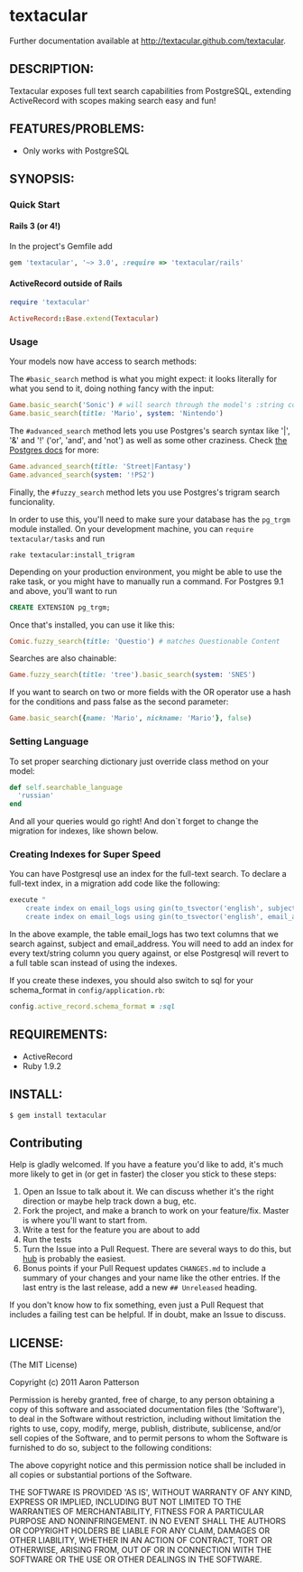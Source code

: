 # textacular

Further documentation available at http://textacular.github.com/textacular.


## DESCRIPTION:

Textacular exposes full text search capabilities from PostgreSQL,
extending ActiveRecord with scopes making search easy and fun!


## FEATURES/PROBLEMS:

* Only works with PostgreSQL


## SYNOPSIS:

### Quick Start

#### Rails 3 (or 4!)

In the project's Gemfile add

```ruby
gem 'textacular', '~> 3.0', :require => 'textacular/rails'
```

#### ActiveRecord outside of Rails

```ruby
require 'textacular'

ActiveRecord::Base.extend(Textacular)
```


### Usage

Your models now have access to search methods:

The `#basic_search` method is what you might expect: it looks literally for what
you send to it, doing nothing fancy with the input:

```ruby
Game.basic_search('Sonic') # will search through the model's :string columns
Game.basic_search(title: 'Mario', system: 'Nintendo')
```

The `#advanced_search` method lets you use Postgres's search syntax like '|',
'&' and '!' ('or', 'and', and 'not') as well as some other craziness. Check [the
Postgres
docs](http://www.postgresql.org/docs/9.2/static/datatype-textsearch.html) for more:

```ruby
Game.advanced_search(title: 'Street|Fantasy')
Game.advanced_search(system: '!PS2')
```

Finally, the `#fuzzy_search` method lets you use Postgres's trigram search
funcionality.

In order to use this, you'll need to make sure your database has the `pg_trgm`
module installed. On your development machine, you can `require textacular/tasks` and run

```
rake textacular:install_trigram
```

Depending on your production environment, you might be able to use the rake
task, or you might have to manually run a command. For Postgres 9.1 and above,
you'll want to run

```sql
CREATE EXTENSION pg_trgm;
```

Once that's installed, you can use it like this:

```ruby
Comic.fuzzy_search(title: 'Questio') # matches Questionable Content
```

Searches are also chainable:

```ruby
Game.fuzzy_search(title: 'tree').basic_search(system: 'SNES')
```

If you want to search on two or more fields with the OR operator use a hash for
the conditions and pass false as the second parameter:

```ruby
Game.basic_search({name: 'Mario', nickname: 'Mario'}, false)
```


### Setting Language

To set proper searching dictionary just override class method on your model:

```ruby
def self.searchable_language
  'russian'
end
```

And all your queries would go right! And don`t forget to change the migration for indexes, like shown below.


### Creating Indexes for Super Speed
You can have Postgresql use an index for the full-text search.  To declare a full-text index, in a
migration add code like the following:

```ruby
execute "
    create index on email_logs using gin(to_tsvector('english', subject));
    create index on email_logs using gin(to_tsvector('english', email_address));"
```

In the above example, the table email_logs has two text columns that we search against, subject and email_address.
You will need to add an index for every text/string column you query against, or else Postgresql will revert to a
full table scan instead of using the indexes.

If you create these indexes, you should also switch to sql for your schema_format in `config/application.rb`:

```ruby
config.active_record.schema_format = :sql
```


## REQUIREMENTS:

* ActiveRecord
* Ruby 1.9.2


## INSTALL:

```
$ gem install textacular
```

## Contributing

Help is gladly welcomed. If you have a feature you'd like to add, it's much more
likely to get in (or get in faster) the closer you stick to these steps:

1. Open an Issue to talk about it. We can discuss whether it's the right
  direction or maybe help track down a bug, etc.
1. Fork the project, and make a branch to work on your feature/fix. Master is
  where you'll want to start from.
1. Write a test for the feature you are about to add
1. Run the tests
1. Turn the Issue into a Pull Request. There are several ways to do this, but
  [hub](https://github.com/defunkt/hub) is probably the easiest.
1. Bonus points if your Pull Request updates `CHANGES.md` to include a summary
   of your changes and your name like the other entries. If the last entry is
   the last release, add a new `## Unreleased` heading.

If you don't know how to fix something, even just a Pull Request that includes a
failing test can be helpful. If in doubt, make an Issue to discuss.

## LICENSE:

(The MIT License)

Copyright (c) 2011 Aaron Patterson

Permission is hereby granted, free of charge, to any person obtaining
a copy of this software and associated documentation files (the
'Software'), to deal in the Software without restriction, including
without limitation the rights to use, copy, modify, merge, publish,
distribute, sublicense, and/or sell copies of the Software, and to
permit persons to whom the Software is furnished to do so, subject to
the following conditions:

The above copyright notice and this permission notice shall be
included in all copies or substantial portions of the Software.

THE SOFTWARE IS PROVIDED 'AS IS', WITHOUT WARRANTY OF ANY KIND,
EXPRESS OR IMPLIED, INCLUDING BUT NOT LIMITED TO THE WARRANTIES OF
MERCHANTABILITY, FITNESS FOR A PARTICULAR PURPOSE AND NONINFRINGEMENT.
IN NO EVENT SHALL THE AUTHORS OR COPYRIGHT HOLDERS BE LIABLE FOR ANY
CLAIM, DAMAGES OR OTHER LIABILITY, WHETHER IN AN ACTION OF CONTRACT,
TORT OR OTHERWISE, ARISING FROM, OUT OF OR IN CONNECTION WITH THE
SOFTWARE OR THE USE OR OTHER DEALINGS IN THE SOFTWARE.
